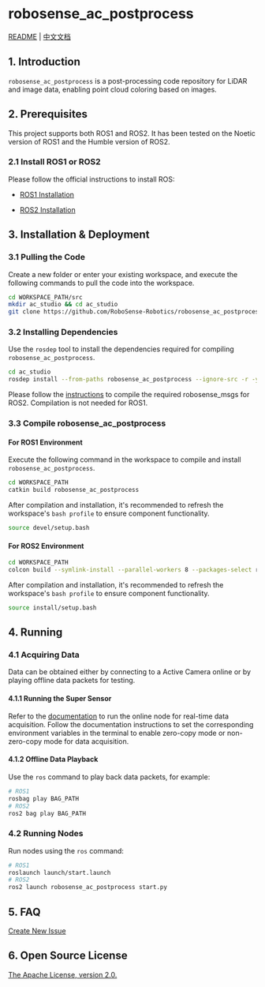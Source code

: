 # robosense_ac_postprocess

[README](README.md) | [中文文档](README_CN.md)

## 1. Introduction

`robosense_ac_postprocess` is a post-processing code repository for LiDAR and image data, enabling point cloud coloring based on images.

## 2. Prerequisites

This project supports both ROS1 and ROS2. It has been tested on the Noetic version of ROS1 and the Humble version of ROS2.

### 2.1 Install ROS1 or ROS2

Please follow the official instructions to install ROS:

* [ROS1 Installation](http://wiki.ros.org/noetic/Installation/Ubuntu)

* [ROS2 Installation](https://docs.ros.org/en/humble/Installation.html)

## 3. Installation & Deployment

### 3.1 Pulling the Code

Create a new folder or enter your existing workspace, and execute the following commands to pull the code into the workspace.

```bash
cd WORKSPACE_PATH/src
mkdir ac_studio && cd ac_studio
git clone https://github.com/RoboSense-Robotics/robosense_ac_postprocess.git -b main
```

### 3.2 Installing Dependencies

Use the `rosdep` tool to install the dependencies required for compiling `robosense_ac_postprocess`.

```bash
cd ac_studio
rosdep install --from-paths robosense_ac_postprocess --ignore-src -r -y
```
Please follow the [instructions](https://github.com/RoboSense-Robotics/robosense_ac_ros2_sdk_infra/blob/main/modules/ac_driver/README.md) to compile the required robosense_msgs for ROS2. Compilation is not needed for ROS1.

### 3.3 Compile robosense_ac_postprocess

#### For ROS1 Environment

Execute the following command in the workspace to compile and install `robosense_ac_postprocess`.

```bash
cd WORKSPACE_PATH
catkin build robosense_ac_postprocess
```

After compilation and installation, it's recommended to refresh the workspace's `bash profile` to ensure component functionality.

```bash
source devel/setup.bash
```

#### For ROS2 Environment

```bash
cd WORKSPACE_PATH
colcon build --symlink-install --parallel-workers 8 --packages-select robosense_ac_postprocess
```

After compilation and installation, it's recommended to refresh the workspace's `bash profile` to ensure component functionality.

```bash
source install/setup.bash
```

## 4. Running
### 4.1 Acquiring Data
Data can be obtained either by connecting to a  Active Camera online or by playing offline data packets for testing.
#### 4.1.1 Running the Super Sensor

Refer to the [documentation](https://github.com/RoboSense-Robotics/robosense_ac_ros2_sdk_infra/tree/main/modules/ac_driver) to run the online node for real-time data acquisition. Follow the documentation instructions to set the corresponding environment variables in the terminal to enable zero-copy mode or non-zero-copy mode for data acquisition.

#### 4.1.2 Offline Data Playback
Use the `ros` command to play back data packets, for example:

```bash
# ROS1
rosbag play BAG_PATH
# ROS2
ros2 bag play BAG_PATH
```
### 4.2 Running Nodes

Run nodes using the `ros` command:

```bash
# ROS1
roslaunch launch/start.launch
# ROS2
ros2 launch robosense_ac_postprocess start.py
```

## 5. FAQ

[Create New Issue](https://github.com/RoboSense-Robotics/robosense_ac_postprocess/issues/new)

## 6. Open Source License

[The Apache License, version 2.0.](https://www.apache.org/licenses/LICENSE-2.0)